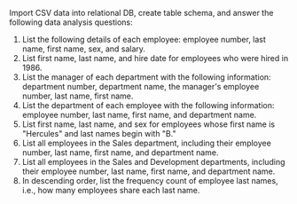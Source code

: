 Import CSV data into relational DB, create table schema, and answer the following data analysis questions:
<ol>
<li>List the following details of each employee: employee number, last name, first name, sex, and salary.</li>
<li>List first name, last name, and hire date for employees who were hired in 1986.</li>
<li>List the manager of each department with the following information: department number, department name, the manager's employee number, last name, first name.</li>
<li>List the department of each employee with the following information: employee number, last name, first name, and department name.</li>
<li>List first name, last name, and sex for employees whose first name is "Hercules" and last names begin with "B."</li>
<li>List all employees in the Sales department, including their employee number, last name, first name, and department name.</li>
<li>List all employees in the Sales and Development departments, including their employee number, last name, first name, and department name.</li>
<li>In descending order, list the frequency count of employee last names, i.e., how many employees share each last name.</li>
</ol>
